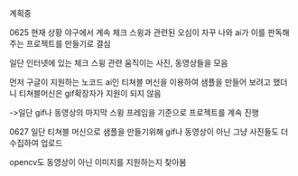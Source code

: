 계획중

0625 현재 상황
야구에서 계속 체크 스윙과 관련된 오심이 자꾸 나와 ai가 이를 판독해주는 프로젝트를 만들기로 결심

일단 인터넷에 있는 체크 스윙 관련 움직이는 사진, 동영상들을 모음

먼저 구글이 지원하는 노코드 ai인 티쳐블 머신을 이용하여 샘플을 만들어 보려고 했더니 티쳐블머신은 gif확장자가 지원이 되지 않음

   ->일단 gif나 동영상의 마지막 스윙 프레임을 기준으로 프로젝트를 계속 진행

 0627
일단 티쳐블 머신으로 샘플을 만들기위해 gif나 동영상이 아닌 그냥 사진들도 더 수집하여 업로드

opencv도 동영상이 아닌 이미지를 지원하는지 찾아봄
 
